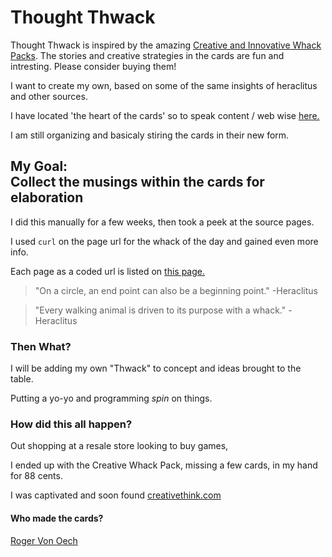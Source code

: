 # Thought Thwack

Thought Thwack is inspired by the amazing [Creative and Innovative Whack Packs](http://creativethink.com/).
The stories and creative strategies in the cards are fun and intresting. Please consider buying them!

I want to create my own, based on some of the same insights of heraclitus and other sources.

I have located 'the heart of the cards' so to speak content / web wise [here.](http://creativethink.com/WhackPack/LiveCards/01.html)

I am still organizing and basicaly stiring the cards in their new form.

## My Goal: <br> Collect the musings within the cards for elaboration

I did this manually for a few weeks, then took a peek at the source pages.

I used `curl` on the page url for the whack of the day and gained even more info.

Each page as a coded url is listed on [this page.](all_whacks.md)

> "On a circle, an end point can also be a beginning point." -Heraclitus

> "Every walking animal is driven to its purpose with a whack." -Heraclitus

### Then What?

I will be adding my own "Thwack" to concept and ideas brought to the table.

Putting a yo-yo and programming *spin* on things.

### How did this all happen?

Out shopping at a resale store looking to buy games,

I ended up with the Creative Whack Pack, missing a few cards, in my hand for 88 cents.

I was captivated and soon found [creativethink.com](http://creativethink.com/)

#### Who made the cards?

[Roger Von Oech](roger_von_oech.md)
